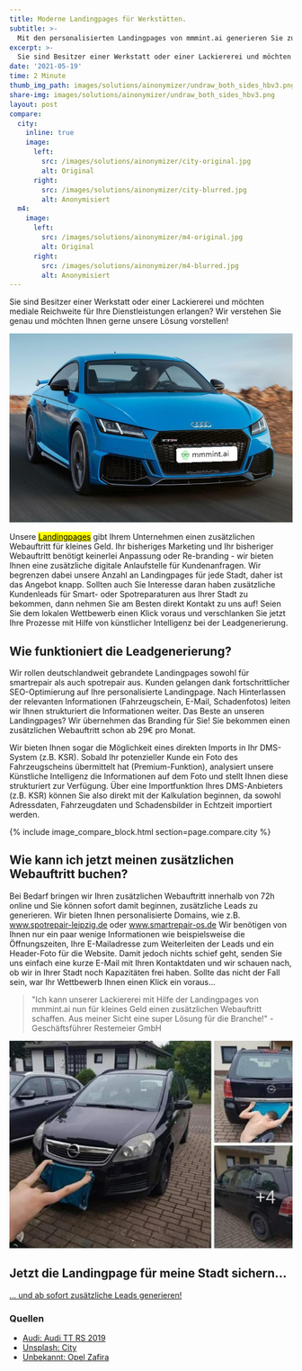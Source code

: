 ```yaml
---
title: Moderne Landingpages für Werkstätten.
subtitle: >-
  Mit den personalisierten Landingpages von mmmint.ai generieren Sie zusätzliche Kundenleads für Smart- & Spotrepair in Ihrer Stadt.
excerpt: >-
  Sie sind Besitzer einer Werkstatt oder einer Lackiererei und möchten mediale Reichweite für Ihre Dienstleistungen erlangen? Wir verstehen Sie genau und möchten Ihnen gerne unsere Lösung vorstellen!
date: '2021-05-19'
time: 2 Minute
thumb_img_path: images/solutions/ainonymizer/undraw_both_sides_hbv3.png
share-img: images/solutions/ainonymizer/undraw_both_sides_hbv3.png
layout: post
compare:
  city:
    inline: true
    image:
      left:
        src: /images/solutions/ainonymizer/city-original.jpg
        alt: Original
      right:
        src: /images/solutions/ainonymizer/city-blurred.jpg
        alt: Anonymisiert
  m4:
    image:
      left:
        src: /images/solutions/ainonymizer/m4-original.jpg
        alt: Original
      right:
        src: /images/solutions/ainonymizer/m4-blurred.jpg
        alt: Anonymisiert
---
```


Sie sind Besitzer einer Werkstatt oder einer Lackiererei und möchten mediale Reichweite für Ihre Dienstleistungen erlangen? Wir verstehen Sie genau und möchten Ihnen gerne unsere Lösung vorstellen!

![Anonymized demo face and car](/images/solutions/ainonymizer/2314f3fed78c77b29373568b0740aac2124dab9150c8247c15ff7be374baa262.jpg)

Unsere [<mark>Landingpages</mark>](/solutions/landingpage/) gibt Ihrem Unternehmen einen zusätzlichen Webauftritt für kleines Geld. Ihr bisheriges Marketing und Ihr bisheriger Webauftritt benötigt keinerlei Anpassung oder Re-branding - wir bieten Ihnen eine zusätzliche digitale Anlaufstelle für Kundenanfragen. Wir begrenzen dabei unsere Anzahl an Landingpages für jede Stadt, daher ist das Angebot knapp. Sollten auch Sie Interesse daran haben zusätzliche Kundenleads für Smart- oder Spotreparaturen aus Ihrer Stadt zu bekommen, dann nehmen Sie am Besten direkt Kontakt zu uns auf! Seien Sie dem lokalen Wettbewerb einen Klick voraus und verschlanken Sie jetzt Ihre Prozesse mit Hilfe von künstlicher Intelligenz bei der Leadgenerierung. 

## Wie funktioniert die Leadgenerierung?

Wir rollen deutschlandweit gebrandete Landingpages sowohl für smartrepair als auch spotrepair aus. Kunden gelangen dank fortschrittlicher SEO-Optimierung auf Ihre personalisierte Landingpage. Nach Hinterlassen der relevanten Informationen (Fahrzeugschein, E-Mail, Schadenfotos) leiten wir Ihnen strukturiert die Informationen weiter. Das Beste an unseren Landingpages? Wir übernehmen das Branding für Sie! Sie bekommen einen zusätzlichen Webauftritt schon ab 29€ pro Monat.  

Wir bieten Ihnen sogar die Möglichkeit eines direkten Imports in Ihr DMS-System (z.B. KSR). Sobald Ihr potenzieller Kunde ein Foto des Fahrzeugscheins übermittelt hat (Premium-Funktion), analysiert unsere Künstliche Intelligenz die Informationen auf dem Foto und stellt Ihnen diese strukturiert zur Verfügung. Über eine Importfunktion Ihres DMS-Anbieters (z.B. KSR) können Sie also direkt mit der Kalkulation beginnen, da sowohl Adressdaten, Fahrzeugdaten und Schadensbilder in Echtzeit importiert werden.

 {% include image_compare_block.html section=page.compare.city %}

## Wie kann ich jetzt meinen zusätzlichen Webauftritt buchen?

Bei Bedarf bringen wir Ihren zusätzlichen Webauftritt innerhalb von 72h online und Sie können sofort damit beginnen, zusätzliche Leads zu generieren. Wir bieten Ihnen personalisierte Domains, wie z.B. www.spotrepair-leipzig.de oder www.smartrepair-os.de Wir benötigen von Ihnen nur ein paar wenige Informationen wie beispielsweise die Öffnungszeiten, Ihre E-Mailadresse zum Weiterleiten der Leads und ein Header-Foto für die Website. Damit jedoch nichts schief geht, senden Sie uns einfach eine kurze E-Mail mit Ihren Kontaktdaten und wir schauen nach, ob wir in Ihrer Stadt noch Kapazitäten frei haben. Sollte das nicht der Fall sein, war Ihr Wettbewerb Ihnen einen Klick ein voraus...


> "Ich kann unserer Lackiererei mit Hilfe der Landingpages von mmmint.ai nun für kleines Geld einen zusätzlichen Webauftritt schaffen. Aus meiner Sicht eine super Lösung für die Branche!" - Geschäftsführer Restemeier GmbH

![Opel Zafira manuelle Anoymisierung von Auto Kennzeichen](/images/solutions/ainonymizer/opel_zafira_crop.jpeg)

<section id="call-to-action" class="block cta-block bg-accent outer">
  <div class="inner-large">
    <div class="grid">
      <div class="cell block-content">
        <h2 class="block-title">Jetzt die Landingpage für meine Stadt sichern...</h2>
      </div><!-- .block-content -->
      <div class="cell block-buttons">
        <a href="mailto:info@mmmint.ai" class="button white large">... und ab sofort zusätzliche Leads generieren!</a>
      </div><!-- .block-buttons -->
    </div><!-- .grid -->
  </div><!-- .inner -->
</section>

### Quellen

- [Audi: Audi TT RS 2019](audi.com)
- [Unsplash: City](https://unsplash.com/photos/jViepQKI01Q)
- [Unbekannt: Opel Zafira](https://www.langweiledich.net/bilderparade-dlvi/3/#DLVI_74)
